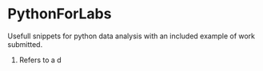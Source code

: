 # PythonForLabs
Usefull snippets for python data analysis with an included example of work submitted.

1) Refers to a d


